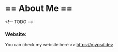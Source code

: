 # == About Me ==

\<!-- TODO -->

<style>
  background: black;
</style>

### Website:
You can check my website here >> https://mypsd.dev
